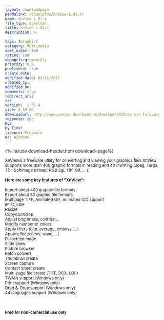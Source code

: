 ```yaml
---
layout: downloadpage
permalink: /downloads/XnView-1,91,4/
name: XnView 1.91.4
file_type: download
title: XnView 1.91.4
description: >-
  -
tags: [Graphic]
category: Multimedia
sort_order: 100
rating: 100
changefreq: monthly
priority: 0.5
published: true
create_date: 
modified_date: 03/11/2017
created_by: 
modified_by: 
comments: true
redirect_url: 
### 
version:  1.91.4
size: 8.89 MB
downloadurl: http://www.xnview download.de/download/XnView win full.exe
response: 200
by: 
by_link: 
licence: Freeware
os: Windows
---
```


{% include download-header.html download=page%}

<p style="fix-download-text !important">
<p><font size="2"><p>XnViewis a freeware utility for converting and viewing your graphics files.XnView supports more than 400 graphic formats in reading and 40 inwriting (Jpeg, Targa, TDI, Softimage bitmap, RGB Sgi, Tiff, Gif, ... ).<br />
<br />
<span><strong>Here are some key features of "XnView":</strong></span><br />
<br />
Import about 400 graphic file formats<br />
Export about 50 graphic file formats<br />
Multipage TIFF, Animated GIF, Animated ICO support<br />
IPTC, EXIF<br />
Resize<br />
Copy/Cut/Crop<br />
Adjust brigthness, contrast...<br />
Modify number of colors<br />
Apply filters (blur, average, emboss, ...)<br />
Apply effects (lens, wave, ...)<br />
Fullscreen mode<br />
Slide show<br />
Picture browser<br />
Batch convert<br />
Thumbnail create<br />
Screen capture<br />
Contact Sheet create<br />
Multi-page file create (TIFF, DCX, LDF)<br />
TWAIN support (Windows only)<br />
Print support (Windows only)<br />
Drag &amp;. Drop support (Windows only)<br />
44 languages support (Windows only) <br />
<br />
<br />
<br />
<strong>Free for non-comercial use only</strong></p></p></p>
